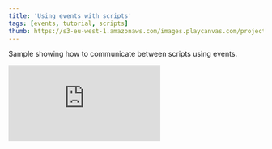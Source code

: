 ```yaml
---
title: 'Using events with scripts'
tags: [events, tutorial, scripts]
thumb: https://s3-eu-west-1.amazonaws.com/images.playcanvas.com/projects/12/437673/ED3EC5-image-75.jpg
---
```


Sample showing how to communicate between scripts using events.

<div className="iframe-container">
    <iframe loading="lazy" src="https://playcanv.as/p/HXrtITkb/" title="Using events with scripts" webkitallowfullscreen="true" mozallowfullscreen="true" allow="autoplay" allowfullscreen="true" allowvr="" scrolling="no" frameborder="0" />
</div>
